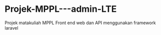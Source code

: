 # Projek-MPPL---admin-LTE
Projek matakuliah MPPL 
Front end web dan API menggunakan framework laravel